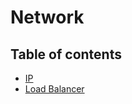 # Network

## Table of contents

- [IP](https://github.com/aria-grande/TIL/blob/master/Network/internet_protocols.md)
- [Load Balancer](https://github.com/aria-grande/TIL/blob/master/Network/load_balancer.md)
